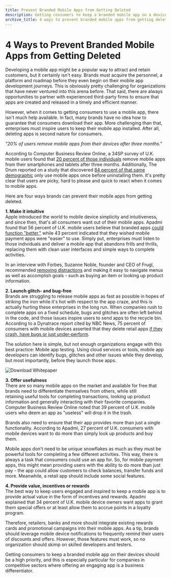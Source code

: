 ```yaml
---
title: Prevent Branded Mobile Apps from Getting Deleted
description: Getting consumers to keep a branded mobile app on a device should be a high priority, and this is particular for companies in competitive sectors.
archive_title: 4 ways to prevent branded mobile apps from getting deleted
---
```


# 4 Ways to Prevent Branded Mobile Apps from Getting Deleted

Developing a mobile app might be a popular way to attract and retain customers, but it certainly isn't easy. Brands must acquire the personnel, a platform and roadmap before they even begin on their mobile app development journeys. This is obviously pretty challenging for organizations that have never ventured into this arena before. That said, there are always opportunities to partner with experienced third-party firms to ensure that apps are created and released in a timely and efficient manner.

However, when it comes to getting consumers to use a mobile app, there isn't much help available. In fact, many brands have no idea how to guarantee that consumers download their app. More challenging than that, enterprises must inspire users to keep their mobile app installed. After all, deleting apps is second nature for consumers.

_"20% of users remove mobile apps from their devices after three months."_

According to Computer Business Review Online, a 34SP survey of U.K. mobile users found that [20 percent of those individuals](http://www.cbronline.com/news/mobility/apps/apps-miss-the-mark-on-consumer-expectations-4648325) remove mobile apps from their smartphones and tablets after three months. Additionally, The Drum reported on a study that discovered [84 percent of that same demographic](http://www.thedrum.com/news/2015/02/27/84-consumers-have-deleted-branded-apps-after-only-one-use-finds-research-ampersand) only use mobile apps once before uninstalling them. It's pretty clear that users are picky, hard to please and quick to react when it comes to mobile apps.

Here are four ways brands can prevent their mobile apps from getting deleted.

**1\. Make it intuitive**  
Apple introduced the world to mobile device simplicity and intuitiveness, and since then, that's all consumers want out of their mobile apps. Apadmi found that 56 percent of U.K. mobile users believe that branded apps [could function "better,"](https://www.apadmi.com/assets/uploads/2015/11/retail-app-report-november-2015.pdf) while 43 percent indicated that they wished mobile payment apps were "easier" to use. Simply put, enterprises must listen to those individuals and deliver a mobile app that abandons frills and thrills, replacing them with clean user interfaces and simple ways to complete activities.

In an interview with Forbes, Suzanne Noble, founder and CEO of Frugl, recommended [removing distractions](http://www.forbes.com/sites/kathycaprino/2015/12/01/what-you-need-to-know-to-create-a-successful-app-on-a-shoestring/) and making it easy to navigate menus as well as accomplish goals - such as buying an item or looking up product information.

**2\. Launch glitch- and bug-free**  
Brands are struggling to release mobile apps as fast as possible in hopes of striking the iron while it's hot with respect to the app craze, and this is actually hurting these enterprises in the long run. When companies rush to complete apps on a fixed schedule, bugs and glitches are often left behind in the code, and those issues inspire users to send apps to the recycle bin. According to a Dynatrace report cited by NBC News, 75 percent of consumers with mobile devices asserted that they delete retail apps [if they crash, have bugs or just under-perform](http://www.nbcnews.com/tech/internet/cyber-monday-trial-fire-many-retailers-websites-n471341).

The solution here is simple, but not enough organizations engage with this best practice: Mobile app testing. Using cloud services or tools, mobile app developers can identify bugs, glitches and other issues while they develop, but most importantly, before they launch those apps.

![Download Whitepaper](http://media.syrinx.com/media/06320ed4-4f81-4d18-8d4f-45d509c0f959/img/3340/14120080.jpg)

**3\. Offer usefulness**  
There are so many mobile apps on the market and available for free that brands need to differentiate themselves from others, while still retaining useful tools for completing transactions, looking up product information and generally interacting with their favorite companies. Computer Business Review Online noted that 39 percent of U.K. mobile users who deem an app as "useless" will drop it in the trash.

Brands also need to ensure that their app provides more than just a single functionality. According to Apadmi, 27 percent of U.K. consumers with mobile devices want to do more than simply look up products and buy them.

Mobile apps don't need to be unique snowflakes as much as they must be powerful tools for completing a few different activities. This way, there is always a task that consumers could use an app for. So, for mobile payment apps, this might mean providing users with the ability to do more than just pay - the app could allow customers to check balances, transfer funds and more. Meanwhile, a retail app should include some social features.

**4\. Provide value, incentives or rewards**  
The best way to keep users engaged and inspired to keep a mobile app is to provide actual value in the form of incentives and rewards. Apadmi explained that 34 percent of U.K. mobile device owners want apps to grant them special offers or at least allow them to accrue points in a loyalty program.

Therefore, retailers, banks and more should integrate existing rewards cards and promotional campaigns into their mobile apps. As a tip, brands should leverage mobile device notifications to frequently remind their users of discounts and offers. However, those features must work, so no organization should skimp on skilled developers and testers.

Getting consumers to keep a branded mobile app on their devices should be a high priority, and this is especially particular for companies in competitive sectors where offering an engaging app is a business differentiator.
